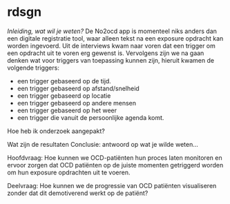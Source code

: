 # rdsgn

_Inleiding, wat wil je weten?_
De No2ocd app is momenteel niks anders dan een digitale registratie tool, waar alleen tekst na een exposure opdracht kan worden ingevoerd. Uit de interviews kwam naar voren dat een trigger om een opdracht uit te voren erg gewenst is. Vervolgens zijn we na gaan denken wat voor triggers van toepassing kunnen zijn, hieruit kwamen de volgende triggers:
- een trigger gebaseerd op de tijd.
- een trigger gebaseerd op afstand/snelheid
- een trigger gebaseerd op locatie
- een trigger gebaseerd op andere mensen
- een trigger gebaseerd op het weer
- een trigger die vanuit de persoonlijke agenda komt.

Hoe heb ik onderzoek aangepakt? 

Wat zijn de resultaten
Conclusie: antwoord op wat je wilde weten…

Hoofdvraag:
Hoe kunnen we OCD-patiënten hun proces laten monitoren en ervoor zorgen dat OCD patiënten op de juiste momenten getriggerd worden om hun exposure opdrachten uit te voeren.

Deelvraag:
Hoe kunnen we de progressie van OCD patiënten visualiseren zonder dat dit demotiverend werkt op de patiënt? 



